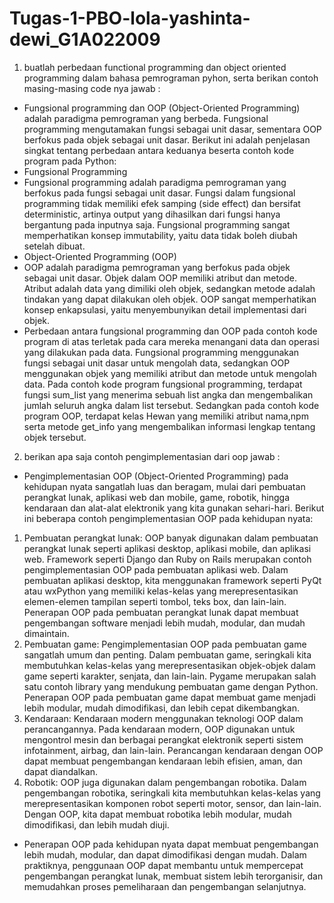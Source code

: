 # Tugas-1-PBO-lola-yashinta-dewi_G1A022009

 1. buatlah perbedaan functional programming dan object oriented programming dalam bahasa pemrograman pyhon, serta berikan contoh masing-masing code nya
 jawab : 
 + Fungsional programming dan OOP (Object-Oriented Programming) adalah paradigma pemrograman yang berbeda. Fungsional programming mengutamakan fungsi sebagai unit dasar, sementara OOP berfokus pada objek sebagai unit dasar. Berikut ini adalah penjelasan singkat tentang perbedaan antara keduanya beserta contoh kode program pada Python:
+ Fungsional Programming
+ Fungsional programming adalah paradigma pemrograman yang berfokus pada fungsi sebagai unit dasar. Fungsi dalam fungsional programming tidak memiliki efek samping (side effect) dan bersifat deterministic, artinya output yang dihasilkan dari fungsi hanya bergantung pada inputnya saja. Fungsional programming sangat memperhatikan konsep immutability, yaitu data tidak boleh diubah setelah dibuat.
+ Object-Oriented Programming (OOP)
+ OOP adalah paradigma pemrograman yang berfokus pada objek sebagai unit dasar. Objek dalam OOP memiliki atribut dan metode. Atribut adalah data yang dimiliki oleh objek, sedangkan metode adalah tindakan yang dapat dilakukan oleh objek. OOP sangat memperhatikan konsep enkapsulasi, yaitu menyembunyikan detail implementasi dari objek.
+ Perbedaan antara fungsional programming dan OOP pada contoh kode program di atas terletak pada cara mereka menangani data dan operasi yang dilakukan pada data. Fungsional programming menggunakan fungsi sebagai unit dasar untuk mengolah data, sedangkan OOP menggunakan objek yang memiliki atribut dan metode untuk mengolah data. Pada contoh kode program fungsional programming, terdapat fungsi sum_list yang menerima sebuah list angka dan mengembalikan jumlah seluruh angka dalam list tersebut. Sedangkan pada contoh kode program OOP, terdapat kelas Hewan yang memiliki atribut nama,npm serta metode get_info yang mengembalikan informasi lengkap tentang objek tersebut.

2. berikan apa saja contoh pengimplementasian dari oop
jawab :
+ Pengimplementasian OOP (Object-Oriented Programming) pada kehidupan nyata sangatlah luas dan beragam, mulai dari pembuatan perangkat lunak, aplikasi web dan mobile, game, robotik, hingga kendaraan dan alat-alat elektronik yang kita gunakan sehari-hari. Berikut ini beberapa contoh pengimplementasian OOP pada kehidupan nyata:

1. Pembuatan perangkat lunak: OOP banyak digunakan dalam pembuatan perangkat lunak seperti aplikasi desktop, aplikasi mobile, dan aplikasi web. Framework seperti Django dan Ruby on Rails merupakan contoh pengimplementasian OOP pada pembuatan aplikasi web. Dalam pembuatan aplikasi desktop, kita menggunakan framework seperti PyQt atau wxPython yang memiliki kelas-kelas yang merepresentasikan elemen-elemen tampilan seperti tombol, teks box, dan lain-lain. Penerapan OOP pada pembuatan perangkat lunak dapat membuat pengembangan software menjadi lebih mudah, modular, dan mudah dimaintain.
2. Pembuatan game: Pengimplementasian OOP pada pembuatan game sangatlah umum dan penting. Dalam pembuatan game, seringkali kita membutuhkan kelas-kelas yang merepresentasikan objek-objek dalam game seperti karakter, senjata, dan lain-lain. Pygame merupakan salah satu contoh library yang mendukung pembuatan game dengan Python. Penerapan OOP pada pembuatan game dapat membuat game menjadi lebih modular, mudah dimodifikasi, dan lebih cepat dikembangkan.
3. Kendaraan: Kendaraan modern menggunakan teknologi OOP dalam perancangannya. Pada kendaraan modern, OOP digunakan untuk mengontrol mesin dan berbagai perangkat elektronik seperti sistem infotainment, airbag, dan lain-lain. Perancangan kendaraan dengan OOP dapat membuat pengembangan kendaraan lebih efisien, aman, dan dapat diandalkan.
4. Robotik: OOP juga digunakan dalam pengembangan robotika. Dalam pengembangan robotika, seringkali kita membutuhkan kelas-kelas yang merepresentasikan komponen robot seperti motor, sensor, dan lain-lain. Dengan OOP, kita dapat membuat robotika lebih modular, mudah dimodifikasi, dan lebih mudah diuji.
+ Penerapan OOP pada kehidupan nyata dapat membuat pengembangan lebih mudah, modular, dan dapat dimodifikasi dengan mudah. Dalam praktiknya, penggunaan OOP dapat membantu untuk mempercepat pengembangan perangkat lunak, membuat sistem lebih terorganisir, dan memudahkan proses pemeliharaan dan pengembangan selanjutnya.
